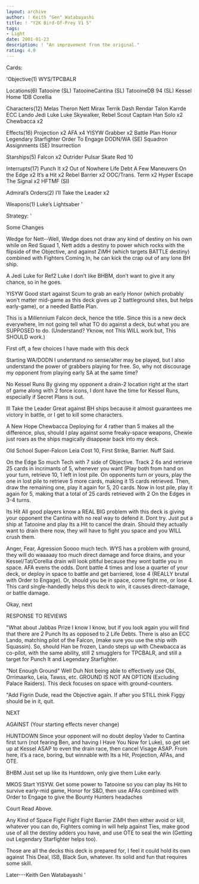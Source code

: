 ```yaml
---
layout: archive
author: ! Keith "Gen" Watabayashi
title: ! "Y2K Bird-Of-Prey V1 5"
tags:
- Light
date: 2001-01-23
description: ! "An improvement from the original."
rating: 4.0
---
```

Cards: 

'Objective(1)
WYS/TPCBALR

Locations(6)
Tatooine (SL)
TatooineCantina (SL)
TatooineDB 94 (SL)
Kessel
Home 1DB
Corellia

Characters(12)
Melas
Theron Nett
Mirax Terrik
Dash Rendar
Talon Karrde
ECC Lando
Jedi Luke
Luke Skywalker, Rebel Scout
Captain Han Solo x2
Chewbacca x2

Effects(16)
Projection x2
AFA x4
YISYW
Grabber x2
Battle Plan
Honor
Legendary Starfighter
Order To Engage
DODN/WA (SE)
Squadron Assignments (SE)
Insurrection

Starships(5)
Falcon x2
Outrider
Pulsar Skate
Red 10

Interrupts(17)
Punch It x2
Out of Nowhere
Life Debt
A Few Maneuvers
On the Edge x2
It’s a Hit x2
Rebel Barrier x2
OOC/Trans. Term x2
Hyper Escape
The Signal x2
HFTMF (SI)

Admiral’s Orders(2)
I’ll Take the Leader x2

Weapons(1)
Luke’s Lightsaber
'

Strategy: '

Some Changes

Wedge for Nett--Well, Wedge does not draw any kind of destiny on his own while on Red Squad 1, Nett adds a destiny to power which rocks with the flipside of the Objective, and against ZiMH (which targets BATTLE destiny) combined with Fighters Coming In, he can kick the crap out of any lone BH ship.

A Jedi Luke for Ref2 Luke I don’t like BHBM, don’t want to give it any chance, so in he goes.

YISYW Good start against Scum to grab an early Honor (which probably won’t matter mid-game as this deck gives up 2 battleground sites, but helps early-game), or a needed Battle Plan.


This is a Millennium Falcon deck, hence the title. Since this is a new deck everywhere, Im not going tell what TO do against a deck, but what you are SUPPOSED to do. (Understand? Yknow, not This WILL work but, This SHOULD work.)

First off, a few choices I have made with this deck

Starting WA/DODN I understand no sense/alter may be played, but I also understand the power of grabbers playing for free. So, why not discourage my opponent from playing early SA at the same time?

No Kessel Runs By giving my opponent a drain-2 location right at the start of game along with 2 force icons, I dont have the time for Kessel Runs, especially if Secret Plans is out.

Ill Take the Leader Great against BH ships because it almost guarantees me victory in battle, or I get to kill some characters.

A New Hope Chewbacca Deploying for 4 rather than 5 makes all the difference, plus, should I play against some freaky-space weapons, Chewie just roars as the ships magically disappear back into my deck.

Old School Super-Falcon Leia Cost 10, First Strike, Barrier. Nuff Said.

On the Edge So much Tech with 7 side of Objective. Track 2 6s and retrieve 25 cards in incrimants of 5, whenever you want (Play both from hand on your turn, retrieve 10, 1 left in lost pile. On opponents turn or yours, play the one in lost pile to retrieve 5 more cards, making it 15 cards retrieved. Then, draw the remaining one, play it again for 5, 20 cards. Now in lost pile, play it again for 5, making that a total of 25 cards retrieved with 2 On the Edges in 3-4 turns.

Its Hit All good players know a REAL BIG problem with this deck is giving your opponent the Cantina with no real way to defend it. Dont try. Just put a ship at Tatooine and play Its a Hit to cancel the drain. Should they actually want to drain there now, they will have to fight you space and you WILL crush them.

Anger, Fear, Agression Soooo much tech. WYS has a problem with ground, they will do waaaaay too much direct damage and force drains, and your Kessel/Tat/Corellia drain will look pitiful because they wont battle you in space. AFA evens the odds. Dont battle 4 times and lose a quarter of your deck, or deploy in space to battle and get barriered, lose 4 (REALLY brutal with Order to Engage). Or, should you be in space, come fight me, or lose 4. This card single-handedly helps this deck to win, it causes direct-damage, or battle damage.


Okay, next

RESPONSE TO REVIEWS

"What about Jabbas Prize I know I know, but if you look again you will find that there are 2 Punch Its as opposed to 2 Life Debts. There is also an ECC Lando, matching pilot of the Falcon, (make sure you use the ship with Squassin). So, should Han be frozen, Lando steps up with Chewbacca as co-pilot, with the same ability, still 2 smugglers for TPCBALR, and still a target for Punch It and Legendary Starfighter.

"Not Enough Ground" Well Duh Not being able to effectively use Obi, Orrimaarko, Leia, Tawss, etc. GROUND IS NOT AN OPTION (Excluding Palace Raiders). This deck focuses on space with ground-counters.

"Add Figrin Dude, read the Objective again. If after you STILL think Figgy should be in it, quit.

NEXT

AGAINST
(Your starting effects never change)

HUNTDOWN Since your opponent will no doubt deploy Vader to Cantina first turn (not fearing Ben, and having I Have You Now for Luke), so get set up at Kessel ASAP to even the drain race, then cancel Visage ASAP. From here, it’s a race, boring, but winnable with Its a Hit, Projection, AFAs, and OTE.

BHBM Just set up like its Huntdown, only give them Luke early.

MKOS Start YISYW. Get some power to Tatooine so you can play Its Hit to survive early-mid game, Honor for S&D, then use AFAs combined with Order to Engage to give the Bounty Hunters headaches

Court Read Above.

Any Kind of Space Fight Fight Fight Barrier ZiMH then either avoid or kill, whatever you can do, Fighters coming in will help against Ties, make good use of all the destiny adders you have, and use OTE to seal the win (Getting out Legendary Starfighter helps too).

Those are all the decks this deck is prepared for, I feel it could hold its own against This Deal, ISB, Black Sun, whatever. Its solid and fun that requires some skill.

Later---Keith Gen Watabayashi  '